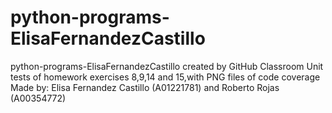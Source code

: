 # python-programs-ElisaFernandezCastillo
python-programs-ElisaFernandezCastillo created by GitHub Classroom
Unit tests of homework exercises 8,9,14 and 15,with PNG files of code coverage
Made by: Elisa Fernandez Castillo (A01221781) and Roberto Rojas (A00354772)
